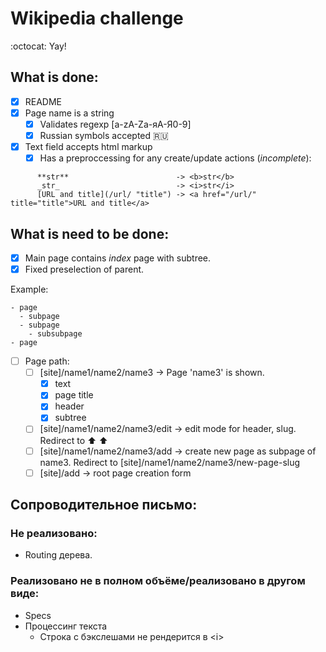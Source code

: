 # Wikipedia challenge
:octocat: Yay!

## What is done:

- [x] README
- [x] Page name is a string
  - [x] Validates regexp [a-zA-Zа-яА-Я0-9]
  - [x] Russian symbols accepted :ru:
- [x] Text field accepts html markup
    - [x] Has a preproccessing for any create/update actions (_incomplete_):
```
      **str**                        -> <b>str</b>
      _str_                          -> <i>str</i>
      [URL and title](/url/ "title") -> <a href="/url/" title="title">URL and title</a>
```
## What is need to be done:

- [x] Main page contains _index_ page with subtree.
- [x] Fixed preselection of parent.

Example:

```
- page
  - subpage
  - subpage
    - subsubpage
- page
```

- [ ] Page path:
    - [ ] [site]/name1/name2/name3 -> Page 'name3' is shown.
      - [x] text
      - [x] page title
      - [x] header
      - [x] subtree
    - [ ] [site]/name1/name2/name3/edit -> edit mode for header, slug. Redirect to :arrow_up:  :arrow_up:
    - [ ] [site]/name1/name2/name3/add -> create new page as subpage of name3. Redirect to [site]/name1/name2/name3/new-page-slug
    - [ ] [site]/add -> root page creation form
    
## Сопроводительное письмо:

### Не реализовано:
 - Routing дерева.

### Реализовано не в полном объёме/реализовано в другом виде:
 - Specs
 - Процессинг текста
   - Строка с бэкслешами не рендерится в \<i>